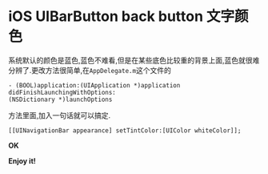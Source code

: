 # iOS UIBarButton back button 文字颜色
系统默认的颜色是蓝色,蓝色不难看,但是在某些底色比较重的背景上面,蓝色就很难分辨了.更改方法很简单,在`AppDelegate.m`这个文件的

```
- (BOOL)application:(UIApplication *)application didFinishLaunchingWithOptions:
(NSDictionary *)launchOptions
```


方法里面,加入一句话就可以搞定.

```
[[UINavigationBar appearance] setTintColor:[UIColor whiteColor]];
```


**OK**

**Enjoy it!**



